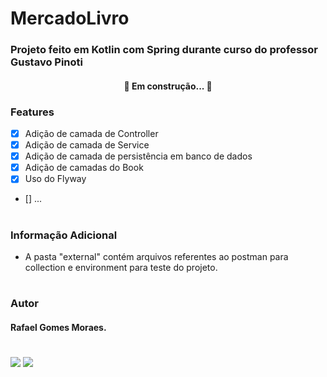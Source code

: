# MercadoLivro
### Projeto feito em Kotlin com Spring durante curso do professor Gustavo Pinoti

<h4 align="center"> 🚧 Em construção... 🚧 </h4>

### Features

- [x] Adição de camada de Controller
- [x] Adição de camada de Service
- [x] Adição de camada de persistência em banco de dados
- [x] Adição de camadas do Book
- [x] Uso do Flyway
- [] ...
#
### Informação Adicional

- A pasta "external" contém arquivos referentes ao postman para collection e environment para teste do projeto. 
#

### Autor
#### Rafael Gomes Moraes.
#

<img src="https://img.shields.io/static/v1?label=API&message=Kotlin&color=7F52FF&style=for-the-badge&logo=Kotlin"/> <img src="https://img.shields.io/static/v1?label=API&message=Spring&color=6DB33F&style=for-the-badge&logo=Spring"/>

